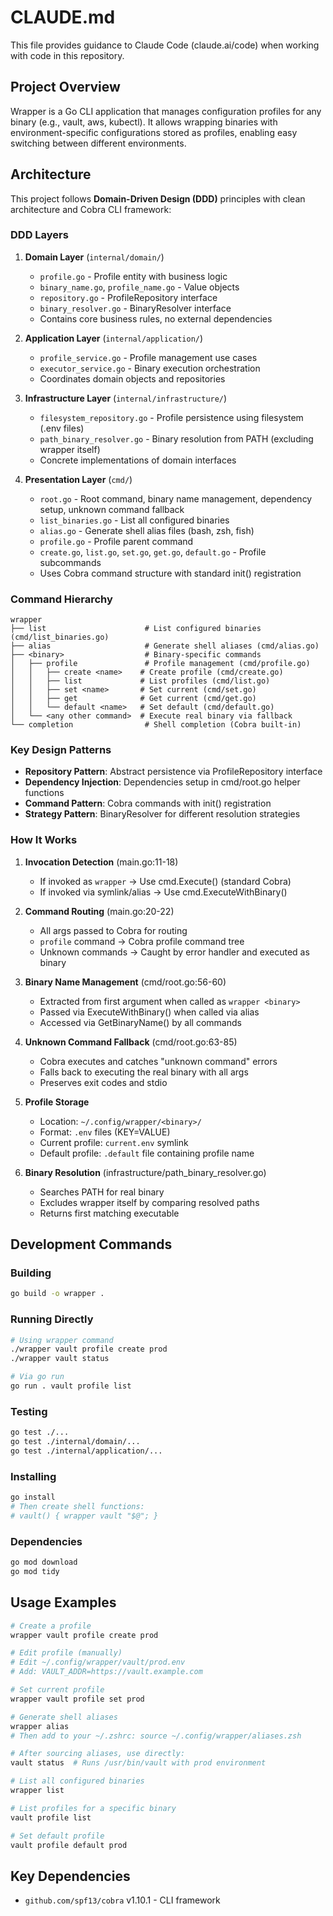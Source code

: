 # CLAUDE.md

This file provides guidance to Claude Code (claude.ai/code) when working with code in this repository.

## Project Overview

Wrapper is a Go CLI application that manages configuration profiles for any binary (e.g., vault, aws, kubectl). It allows wrapping binaries with environment-specific configurations stored as profiles, enabling easy switching between different environments.

## Architecture

This project follows **Domain-Driven Design (DDD)** principles with clean architecture and Cobra CLI framework:

### DDD Layers

1. **Domain Layer** (`internal/domain/`)
   - `profile.go` - Profile entity with business logic
   - `binary_name.go`, `profile_name.go` - Value objects
   - `repository.go` - ProfileRepository interface
   - `binary_resolver.go` - BinaryResolver interface
   - Contains core business rules, no external dependencies

2. **Application Layer** (`internal/application/`)
   - `profile_service.go` - Profile management use cases
   - `executor_service.go` - Binary execution orchestration
   - Coordinates domain objects and repositories

3. **Infrastructure Layer** (`internal/infrastructure/`)
   - `filesystem_repository.go` - Profile persistence using filesystem (.env files)
   - `path_binary_resolver.go` - Binary resolution from PATH (excluding wrapper itself)
   - Concrete implementations of domain interfaces

4. **Presentation Layer** (`cmd/`)
   - `root.go` - Root command, binary name management, dependency setup, unknown command fallback
   - `list_binaries.go` - List all configured binaries
   - `alias.go` - Generate shell alias files (bash, zsh, fish)
   - `profile.go` - Profile parent command
   - `create.go`, `list.go`, `set.go`, `get.go`, `default.go` - Profile subcommands
   - Uses Cobra command structure with standard init() registration

### Command Hierarchy

```
wrapper
├── list                      # List configured binaries (cmd/list_binaries.go)
├── alias                     # Generate shell aliases (cmd/alias.go)
├── <binary>                  # Binary-specific commands
│   ├── profile               # Profile management (cmd/profile.go)
│   │   ├── create <name>    # Create profile (cmd/create.go)
│   │   ├── list             # List profiles (cmd/list.go)
│   │   ├── set <name>       # Set current (cmd/set.go)
│   │   ├── get              # Get current (cmd/get.go)
│   │   └── default <name>   # Set default (cmd/default.go)
│   └── <any other command>  # Execute real binary via fallback
└── completion                # Shell completion (Cobra built-in)
```

### Key Design Patterns

- **Repository Pattern**: Abstract persistence via ProfileRepository interface
- **Dependency Injection**: Dependencies setup in cmd/root.go helper functions
- **Command Pattern**: Cobra commands with init() registration
- **Strategy Pattern**: BinaryResolver for different resolution strategies

### How It Works

1. **Invocation Detection** (main.go:11-18)
   - If invoked as `wrapper` → Use cmd.Execute() (standard Cobra)
   - If invoked via symlink/alias → Use cmd.ExecuteWithBinary()

2. **Command Routing** (main.go:20-22)
   - All args passed to Cobra for routing
   - `profile` command → Cobra profile command tree
   - Unknown commands → Caught by error handler and executed as binary

3. **Binary Name Management** (cmd/root.go:56-60)
   - Extracted from first argument when called as `wrapper <binary>`
   - Passed via ExecuteWithBinary() when called via alias
   - Accessed via GetBinaryName() by all commands

4. **Unknown Command Fallback** (cmd/root.go:63-85)
   - Cobra executes and catches "unknown command" errors
   - Falls back to executing the real binary with all args
   - Preserves exit codes and stdio

5. **Profile Storage**
   - Location: `~/.config/wrapper/<binary>/`
   - Format: `.env` files (KEY=VALUE)
   - Current profile: `current.env` symlink
   - Default profile: `.default` file containing profile name

6. **Binary Resolution** (infrastructure/path_binary_resolver.go)
   - Searches PATH for real binary
   - Excludes wrapper itself by comparing resolved paths
   - Returns first matching executable

## Development Commands

### Building
```bash
go build -o wrapper .
```

### Running Directly
```bash
# Using wrapper command
./wrapper vault profile create prod
./wrapper vault status

# Via go run
go run . vault profile list
```

### Testing
```bash
go test ./...
go test ./internal/domain/...
go test ./internal/application/...
```

### Installing
```bash
go install
# Then create shell functions:
# vault() { wrapper vault "$@"; }
```

### Dependencies
```bash
go mod download
go mod tidy
```

## Usage Examples

```bash
# Create a profile
wrapper vault profile create prod

# Edit profile (manually)
# Edit ~/.config/wrapper/vault/prod.env
# Add: VAULT_ADDR=https://vault.example.com

# Set current profile
wrapper vault profile set prod

# Generate shell aliases
wrapper alias
# Then add to your ~/.zshrc: source ~/.config/wrapper/aliases.zsh

# After sourcing aliases, use directly:
vault status  # Runs /usr/bin/vault with prod environment

# List all configured binaries
wrapper list

# List profiles for a specific binary
vault profile list

# Set default profile
vault profile default prod
```

## Key Dependencies
- `github.com/spf13/cobra` v1.10.1 - CLI framework
